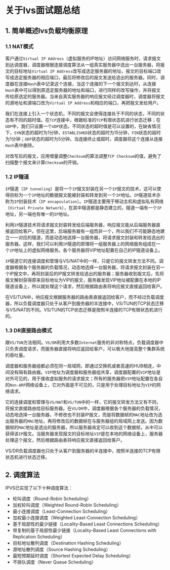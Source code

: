# 关于lvs面试题总结

## 1. 简单概述lvs负载均衡原理

### 1.1 NAT模式

客户通过`Virtual IP Address`（虚拟服务的IP地址）访问网络服务时，请求报文到达调度器，调度器根据连接调度算法从一组真实服务器中选出一台服务器，将报文的目标地址`Virtual IP Address`改写成选定服务器的地址，报文的目标端口改写成选定服务器的相应端口，最后将修改后的报文发送给选出的服务器。同时，调度器在连接`Hash`表中记录这个连接，当这个连接的下一个报文到达时，从连接`Hash`表中可以得到原选定服务器的地址和端口，进行同样的改写操作，并将报文传给原选定的服务器。当来自真实服务器的响应报文经过调度器时，调度器将报文的源地址和源端口改为`Virtual IP Address`和相应的端口，再把报文发给用户。

我们在连接上引入一个状态机，不同的报文会使得连接处于不同的状态，不同的状态有不同的超时值。在`TCP`连接中，根据标准的`TCP`有限状态机进行状态迁移；在`UDP`中，我们只设置一个`UDP`状态。不同状态的超时值是可以设置的，在缺省情况下，`SYN`状态的超时为1分钟，`ESTABLISHED`状态的超时为15分钟，`FIN`状态的超时为1分钟；`UDP`状态的超时为5分钟。当连接终止或超时，调度器将这个连接从连接`Hash`表中删除。

对改写后的报文，应用增量调整`Checksum`的算法调整`TCP Checksum`的值，避免了扫描整个报文来计算`Checksum`的开销。

### 1.2 IP隧道

`IP`隧道（`IP tunneling`）是将一个`IP`报文封装在另一个`IP`报文的技术，这可以使得目标为一个`IP`地址的数据报文能被封装和转发到另一个`IP`地址。`IP`隧道技术亦称为`IP`封装技术（`IP encapsulation`）。`IP`隧道主要用于移动主机和虚拟私有网络（`Virtual Private Network`），在其中隧道都是静态建立的，隧道一端有一个`IP`地址，另一端也有唯一的`IP`地址。

利用`IP`隧道技术将请求报文封装转发给后端服务器，响应报文能从后端服务器直接返回给客户。但在这里，后端服务器有一组而非一个，所以我们不可能静态地建立一一对应的隧道，而是动态地选择一台服务器，将请求报文封装和转发给选出的服务器。这样，我们可以利用`IP`隧道的原理将一组服务器上的网络服务组成在一个`IP`地址上的虚拟网络服务。各个服务器将VIP地址配置在自己的IP隧道设备上。

`IP`隧道它的连接调度和管理与VS/NAT中的一样，只是它的报文转发方法不同。调度器根据各个服务器的负载情况，动态地选择一台服务器，将请求报文封装在另一个IP报文中，再将封装后的IP报文转发给选出的服务器；服务器收到报文后，先将报文解封获得原来目标地址为VIP的报文，服务器发现VIP地址被配置在本地的IP隧道设备上，所以就处理这个请求，然后根据路由表将响应报文直接返回给客户。

在VS/TUN中，响应报文根据服务器的路由表直接返回给客户，而不经过负载调度器，所以负载调度器只处于从客户到服务器的半连接中，VS/TUN的TCP状态迁移与VS/NAT的不同。VS/TUN的TCP状态迁移是按照半连接的TCP有限状态机进行的。

### 1.3 DR直接路由模式

跟`VS/TUN`方法相同。`VS/DR`利用大多数`Internet`服务的非对称特点，负载调度器中只负责调度请求，而服务器直接将响应返回给客户，可以极大地提高整个集群系统的吞吐量。

调度器和服务器组都必须在同一局域网，即通过交换机或者高速的HUB相连，中间没有隔有路由器。`VIP`地址为调度器和服务器组共享，调度器配置的`VIP`地址是对外可见的，用于接收虚拟服务的请求报文；所有的服务器把`VIP`地址配置在各自的`Non-ARP`网络设备上，它对外面是不可见的，只是用于处理目标地址为`VIP`的网络请求。

它的连接调度和管理与`VS/NAT`和`VS/TUN`中的一样，它的报文转发方法又有不同，将报文直接路由给目标服务器。在`VS/DR`中，调度器根据各个服务器的负载情况，动态地选择一台服务器，不修改也不封装IP报文，而是将数据帧的`MAC`地址改为选出服务器的`MAC`地址，再将修改后的数据帧在与服务器组的局域网上发送。因为数据帧的`MAC`地址是选出的服务器，所以服务器肯定可以收到这个数据帧，从中可以获得该`IP`报文。当服务器发现报文的目标地址`VIP`是在本地的网络设备上，服务器处理这个报文，然后根据路由表将响应报文直接返回给客户。

VS/DR负载调度器也只处于从客户到服务器的半连接中，按照半连接的TCP有限状态机进行状态迁移。

## 2. 调度算法

IPVS已实现了以下十种调度算法：

* 轮叫调度（Round-Robin Scheduling）
* 加权轮叫调度（Weighted Round-Robin Scheduling）
* 最小连接调度（Least-Connection Scheduling）
* 加权最小连接调度（Weighted Least-Connection Scheduling）
* 基于局部性的最少链接（Locality-Based Least Connections Scheduling）
* 带复制的基于局部性最少链接（Locality-Based Least Connections with Replication Scheduling）
* 目标地址散列调度（Destination Hashing Scheduling）
* 源地址散列调度（Source Hashing Scheduling）
* 最短预期延时调度（Shortest Expected Delay Scheduling）
* 不排队调度（Never Queue Scheduling）
